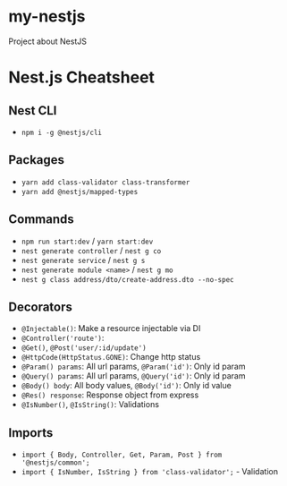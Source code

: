 # my-nestjs
Project about NestJS

# Nest.js Cheatsheet

## Nest CLI

- `npm i -g @nestjs/cli`

## Packages

- `yarn add class-validator class-transformer`
- `yarn add @nestjs/mapped-types`

## Commands

- `npm run start:dev` / `yarn start:dev`
- `nest generate controller` / `nest g co`
- `nest generate service` / `nest g s`
- `nest generate module <name>` / `nest g mo`
- `nest g class address/dto/create-address.dto --no-spec`

## Decorators

- `@Injectable()`: Make a resource injectable via DI
- `@Controller('route')`:
- `@Get()`, `@Post('user/:id/update')`
- `@HttpCode(HttpStatus.GONE)`: Change http status
- `@Param() params`: All url params, `@Param('id')`: Only id param
- `@Query() params`: All url params, `@Query('id')`: Only id param
- `@Body() body`: All body values, `@Body('id')`: Only id value
- `@Res() response`: Response object from express
- `@IsNumber()`, `@IsString()`: Validations

## Imports
- `import { Body, Controller, Get, Param, Post } from '@nestjs/common';`
- `import { IsNumber, IsString } from 'class-validator';` - Validation
